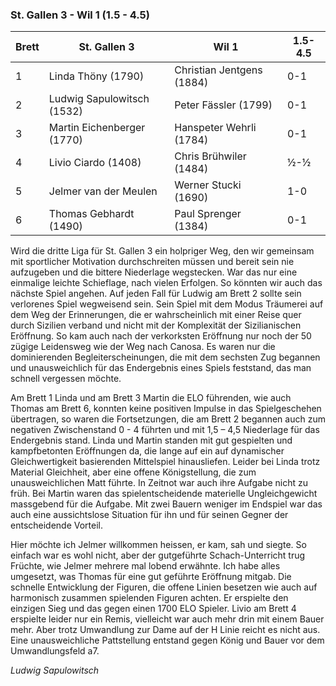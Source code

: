 ### St. Gallen 3 - Wil 1 (1.5 - 4.5)

| Brett | St. Gallen 3               | Wil 1                     | 1.5-4.5 |
|-------|----------------------------|---------------------------|---------|
| 1     | Linda Thöny (1790)         | Christian Jentgens (1884) | 0-1     |
| 2     | Ludwig Sapulowitsch (1532) | Peter Fässler (1799)      | 0-1     |
| 3     | Martin Eichenberger (1770) | Hanspeter Wehrli (1784)   | 0-1     |
| 4     | Livio Ciardo (1408)        | Chris Brühwiler (1484)    | ½-½     |
| 5     | Jelmer van der Meulen      | Werner Stucki (1690)      | 1-0     |
| 6     | Thomas Gebhardt (1490)     | Paul Sprenger (1384)      | 0-1     |

Wird die dritte Liga für St. Gallen 3 ein holpriger Weg, den wir gemeinsam mit sportlicher Motivation durchschreiten
müssen und bereit sein nie aufzugeben und die bittere Niederlage wegstecken. War das nur eine einmalige leichte
Schieflage, nach vielen Erfolgen. So könnten wir auch das nächste Spiel angehen. Auf jeden Fall für Ludwig am Brett 2
sollte sein verlorenes Spiel wegweisend sein. Sein Spiel mit dem Modus Träumerei auf dem Weg der Erinnerungen, die er
wahrscheinlich mit einer Reise quer durch Sizilien verband und nicht mit der Komplexität der Sizilianischen Eröffnung.
So kam auch nach der verkorksten Eröffnung nur noch der 50 zügige Leidensweg wie der Weg nach Canosa. Es waren nur die
dominierenden Begleiterscheinungen, die mit dem sechsten Zug begannen und unausweichlich für das Endergebnis eines
Spiels feststand, das man schnell vergessen möchte.

Am Brett 1 Linda und am Brett 3 Martin die ELO führenden, wie auch Thomas am Brett 6, konnten keine positiven Impulse in
das Spielgeschehen übertragen, so waren die Fortsetzungen, die am Brett 2 begannen auch zum negativen Zwischenstand 0 - 4
führten und mit 1,5 – 4,5 Niederlage für das Endergebnis stand. Linda und Martin standen mit gut gespielten und kampfbetonten
Eröffnungen da, die lange auf ein auf dynamischer Gleichwertigkeit basierenden Mittelspiel hinausliefen. Leider bei Linda
trotz Material Gleichheit, aber eine offene Königstellung, die zum unausweichlichen Matt führte. In Zeitnot war auch
ihre Aufgabe nicht zu früh. Bei Martin waren das spielentscheidende materielle Ungleichgewicht massgebend für die
Aufgabe. Mit zwei Bauern weniger im Endspiel war das auch eine aussichtslose Situation für ihn und für seinen Gegner der
entscheidende Vorteil.

Hier möchte ich Jelmer willkommen heissen, er kam, sah und siegte. So einfach war es wohl nicht, aber der gutgeführte
Schach-Unterricht trug Früchte, wie Jelmer mehrere mal lobend erwähnte. Ich habe alles umgesetzt, was Thomas für eine gut
geführte Eröffnung mitgab. Die schnelle Entwicklung der Figuren, die offene Linien besetzen wie auch auf harmonisch
zusammen spielenden Figuren achten. Er erspielte den einzigen Sieg und das gegen einen 1700 ELO Spieler. Livio am Brett
4 erspielte leider nur ein Remis, vielleicht war auch mehr drin mit einem Bauer mehr. Aber trotz Umwandlung zur Dame auf
der H Linie reicht es nicht aus. Eine unausweichliche Pattstellung entstand gegen König und Bauer vor dem
Umwandlungsfeld a7.

_Ludwig Sapulowitsch_
